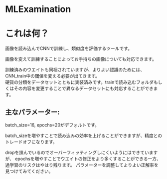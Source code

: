 # MLExamination
# これは何？


画像を読み込んでCNNで訓練し、類似度を評価するツールです。<p>
画像を変えて訓練することによってお手持ちの画像についても対応できます。

訓練済みのウエイトも同梱されていますが、よりよい認識のためには、CNN_train中の閾値を変える必要が出てきます。
<br>
硬貨の分類をデータセットとともに実装済みです。trainで読み込むフォルダもしくはその内容を変更することで異なるデータセットにも対応することができます。

## 主なパラメーター:
batch_size=16, epochs=20がデフォルトです。

batch_sizeを増やすことで読み込みの効率を上げることができますが、精度とのトレードオフになります。

dropを挟んでいるのでオーバーフィッティングしにくいようにはできていますが、
epochsを増やすことでウエイトの修正をより多くすることができる一方、過学習のリスクはやはり残ります。
パラメーターを調整してよりよい正解率を見つけてみてください。
